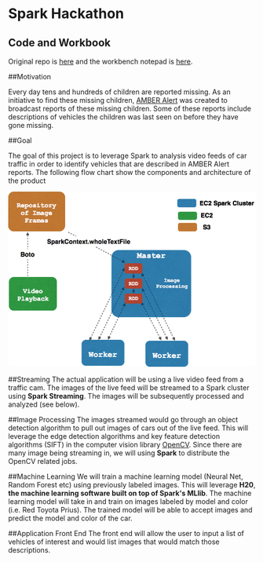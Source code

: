 # Spark Hackathon

## Code and Workbook

Original repo is [here](https://github.com/jyt109/amber_alert) and the workbench notepad is [here](https://share.knowledgeanyhow.org/#/api/v1/workbench/10.115.23.246/shares/zvDxoyheLpe9RmE/PYSPARK.ipynb).

##Motivation

Every day tens and hundreds of children are reported missing. As an initiative to find these missing children, 
[AMBER Alert](http://www.amberalert.gov/) was created to broadcast reports of these missing children. Some 
of these reports include descriptions of vehicles the children was last seen on before they have gone missing.

##Goal

The goal of this project is to leverage Spark to analysis video feeds of car traffic in order to identify vehicles
that are described in AMBER Alert reports. The following flow chart show the components and architecture of the
product

![flow_chart](images/flow_chart2.png)

##Streaming 
The actual application will be using a live video feed from a traffic cam. The images of the live feed will be 
streamed to a Spark cluster using **Spark Streaming**. The images will be subsequently processed and analyzed
(see below).

##Image Processing
The images streamed would go through an object detection algorithm to pull out images of cars out of the live 
feed. This will leverage the edge detection algorithms and key feature detection algorithms (SIFT) in the
computer vision library [OpenCV](http://opencv.org/). Since there are many image being streaming in, we will
using **Spark** to distribute the OpenCV related jobs.

##Machine Learning
We will train a machine learning model (Neural Net, Random Forest etc) using previously labeled images. This will
leverage **H20**, **the machine learning software built on top of Spark's MLlib**. The machine learning model will
take in and train on images labeled by model and color (i.e. Red Toyota Prius). The trained model will be able to
accept images and predict the model and color of the car.

##Application Front End
The front end will allow the user to input a list of vehicles of interest and would list images that would
match those descriptions.